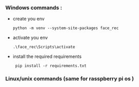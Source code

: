 ### Windows commands :
- create  you env

    `python -m venv --system-site-packages face_rec`

- activate you env

    `.\face_rec\Scripts\activate`

- install the required requirements 

    ` pip install -r requirements.txt`

### Linux/unix commands (same for rasspberry pi os )